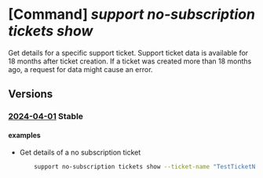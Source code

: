 # [Command] _support no-subscription tickets show_

Get details for a specific support ticket. Support ticket data is available for 18 months after ticket creation. If a ticket was created more than 18 months ago, a request for data might cause an error.

## Versions

### [2024-04-01](/Resources/mgmt-plane/L3Byb3ZpZGVycy9taWNyb3NvZnQuc3VwcG9ydC9zdXBwb3J0dGlja2V0cy97fQ==/2024-04-01.xml) **Stable**

<!-- mgmt-plane /providers/microsoft.support/supporttickets/{} 2024-04-01 -->

#### examples

- Get details of a no subscription ticket
    ```bash
        support no-subscription tickets show --ticket-name "TestTicketName"
    ```

